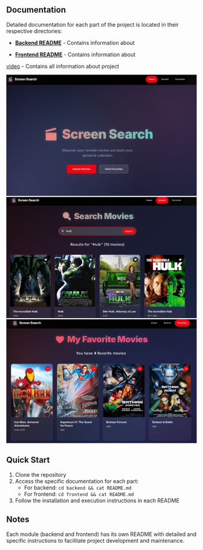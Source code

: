 ## Documentation

Detailed documentation for each part of the project is located in their respective directories:

- **[Backend README](./backend/README.md)** - Contains information about

- **[Frontend README](./frontend/README.md)** - Contains information about

[video](https://youtu.be/-mGRLKJQuuk)  - Contains all information about project

  ![](https://github.com/jacksonn455/ScreenSearch/blob/main/images/image1.png)
  ![](https://github.com/jacksonn455/ScreenSearch/blob/main/images/image2.png)
  ![](https://github.com/jacksonn455/ScreenSearch/blob/main/images/image3.png)

## Quick Start

1. Clone the repository
2. Access the specific documentation for each part:
   - For backend: `cd backend && cat README.md`
   - For frontend: `cd frontend && cat README.md`
3. Follow the installation and execution instructions in each README

## Notes

Each module (backend and frontend) has its own README with detailed and specific instructions to facilitate project development and maintenance.
